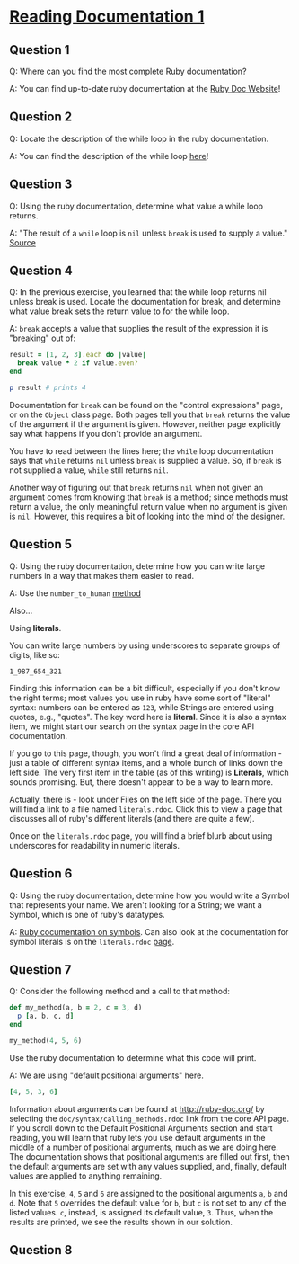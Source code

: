 # [Reading Documentation 1](https://launchschool.com/exercise_sets/4c75f0c5)

## Question 1

Q: Where can you find the most complete Ruby documentation?

A: You can find up-to-date ruby documentation at the [Ruby Doc Website](http://ruby-doc.org/)!

## Question 2

Q: Locate the description of the while loop in the ruby documentation.

A: You can find the description of the while loop [here](http://ruby-doc.org/core-2.4.0/doc/syntax/control_expressions_rdoc.html#label-while+Loop)!

## Question 3

Q: Using the ruby documentation, determine what value a while loop returns.

A: "The result of a ```while``` loop is ```nil``` unless ```break``` is used to supply a value." [Source](http://ruby-doc.org/core-2.4.0/doc/syntax/control_expressions_rdoc.html#label-while+Loop)

## Question 4

Q: In the previous exercise, you learned that the while loop returns nil unless break is used. Locate the documentation for break, and determine what value break sets the return value to for the while loop.

A: ```break``` accepts a value that supplies the result of the expression it is "breaking" out of:

```ruby
result = [1, 2, 3].each do |value|
  break value * 2 if value.even?
end

p result # prints 4
```

Documentation for ```break``` can be found on the "control expressions" page, or on the ```Object``` class page. Both pages tell you that ```break``` returns the value of the argument if the argument is given. However, neither page explicitly say what happens if you don't provide an argument.

You have to read between the lines here; the ```while``` loop documentation says that ```while``` returns ```nil``` unless ```break``` is supplied a value. So, if ```break``` is not supplied a value, ```while``` still returns ```nil```.

Another way of figuring out that ```break``` returns ```nil``` when not given an argument comes from knowing that ```break``` is a method; since methods must return a value, the only meaningful return value when no argument is given is ```nil```. However, this requires a bit of looking into the mind of the designer.

## Question 5

Q: Using the ruby documentation, determine how you can write large numbers in a way that makes them easier to read.

A: Use the ```number_to_human``` [method](http://api.rubyonrails.org/classes/ActionView/Helpers/NumberHelper.html#method-i-number_to_human)

Also...

Using **literals**.

You can write large numbers by using underscores to separate groups of digits, like so:

```1_987_654_321```

Finding this information can be a bit difficult, especially if you don't know the right terms; most values you use in ruby have some sort of "literal" syntax: numbers can be entered as ```123```, while Strings are entered using quotes, e.g., "quotes". The key word here is **literal**. Since it is also a syntax item, we might start our search on the syntax page in the core API documentation.

If you go to this page, though, you won't find a great deal of information - just a table of different syntax items, and a whole bunch of links down the left side. The very first item in the table (as of this writing) is **Literals**, which sounds promising. But, there doesn't appear to be a way to learn more.

Actually, there is - look under Files on the left side of the page. There you will find a link to a file named ```literals.rdoc```. Click this to view a page that discusses all of ruby's different literals (and there are quite a few).

Once on the ```literals.rdoc``` page, you will find a brief blurb about using underscores for readability in numeric literals.

## Question 6

Q: Using the ruby documentation, determine how you would write a Symbol that represents your name. We aren't looking for a String; we want a Symbol, which is one of ruby's datatypes.

A: [Ruby cocumentation on symbols](http://ruby-doc.org/core-2.4.0/Symbol.html). Can also look at the documentation for symbol literals is on the ```literals.rdoc``` [page](https://ruby-doc.org/core-2.4.0/doc/syntax/literals_rdoc.html).

## Question 7

Q: Consider the following method and a call to that method:

```ruby
def my_method(a, b = 2, c = 3, d)
  p [a, b, c, d]
end

my_method(4, 5, 6)
```

Use the ruby documentation to determine what this code will print.

A: We are using "default positional arguments" here.

```ruby
[4, 5, 3, 6]
```

Information about arguments can be found at http://ruby-doc.org/ by selecting the ```doc/syntax/calling_methods.rdoc``` link from the core API page. If you scroll down to the Default Positional Arguments section and start reading, you will learn that ruby lets you use default arguments in the middle of a number of positional arguments, much as we are doing here. The documentation shows that positional arguments are filled out first, then the default arguments are set with any values supplied, and, finally, default values are applied to anything remaining.

In this exercise, ```4```, ```5``` and ```6``` are assigned to the positional arguments ```a```, ```b``` and ```d```. Note that ```5``` overrides the default value for ```b```, but ```c``` is not set to any of the listed values. ```c```, instead, is assigned its default value, ```3```. Thus, when the results are printed, we see the results shown in our solution.

## Question 8

